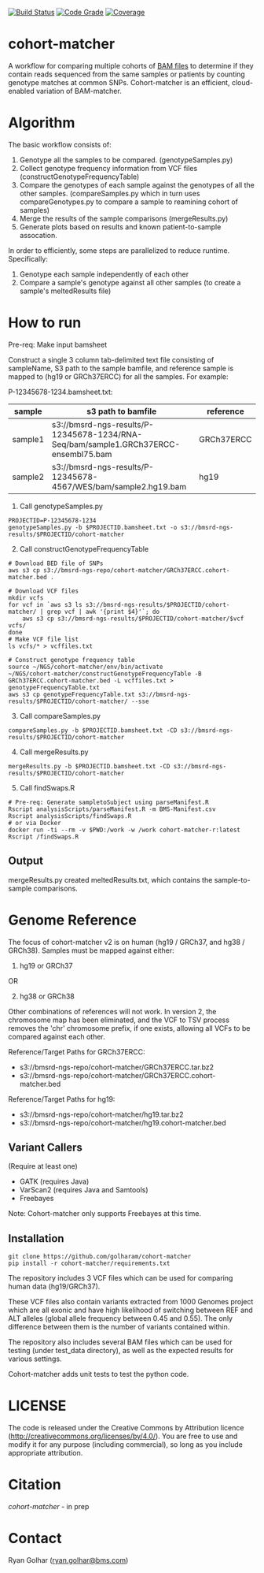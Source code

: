 [![Build Status](https://jenkins-ci.pri.bms.com:8443/job/cohort-matcher/statusbadges-build/icon)](https://jenkins-ci.pri.bms.com:8443/job/cohort-matcher)
[![Code Grade](https://jenkins-ci.pri.bms.com:8443/job/cohort-matcher/statusbadges-grade/icon)](https://jenkins-ci.pri.bms.com:8443/job/cohort-matcher)
[![Coverage](https://jenkins-ci.pri.bms.com:8443/job/cohort-matcher/statusbadges-coverage/icon)](https://jenkins-ci.pri.bms.com:8443/job/cohort-matcher)

# cohort-matcher #

A workflow for comparing multiple cohorts of [BAM files](https://samtools.github.io/hts-specs/SAMv1.pdf) to determine if they contain reads sequenced from the same samples or patients by counting genotype matches at common SNPs.  Cohort-matcher is an efficient, cloud-enabled variation of BAM-matcher.

# Algorithm #

The basic workflow consists of:
1. Genotype all the samples to be compared. (genotypeSamples.py)
2. Collect genotype frequency information from VCF files (constructGenotypeFrequencyTable)
3. Compare the genotypes of each sample against the genotypes of all the other samples. (compareSamples.py which in turn uses compareGenotypes.py to compare a sample to reamining cohort of samples)
4. Merge the results of the sample comparisons (mergeResults.py)
5. Generate plots based on results and known patient-to-sample assocation.

In order to efficiently, some steps are parallelized to reduce runtime.  Specifically:
1.  Genotype each sample independently of each other
3.  Compare a sample's genotype against all other samples (to create a sample's meltedResults file)

# How to run #

Pre-req:  Make input bamsheet

Construct a single 3 column tab-delimited text file consisting of sampleName, S3 path to the sample bamfile, and reference sample is mapped to (hg19 or GRCh37ERCC) for all the samples. For example:

P-12345678-1234.bamsheet.txt:

| sample  | s3 path to bamfile | reference |
| ------------- | ------------- | ----- |
| sample1 | s3://bmsrd-ngs-results/P-12345678-1234/RNA-Seq/bam/sample1.GRCh37ERCC-ensembl75.bam | GRCh37ERCC |
| sample2 | s3://bmsrd-ngs-results/P-12345678-4567/WES/bam/sample2.hg19.bam | hg19 |


1.  Call genotypeSamples.py

```
PROJECTID=P-12345678-1234
genotypeSamples.py -b $PROJECTID.bamsheet.txt -o s3://bmsrd-ngs-results/$PROJECTID/cohort-matcher
```

2.  Call constructGenotypeFrequencyTable

```
# Download BED file of SNPs
aws s3 cp s3://bmsrd-ngs-repo/cohort-matcher/GRCh37ERCC.cohort-matcher.bed .

# Download VCF files
mkdir vcfs
for vcf in `aws s3 ls s3://bmsrd-ngs-results/$PROJECTID/cohort-matcher/ | grep vcf | awk '{print $4}'`; do
    aws s3 cp s3://bmsrd-ngs-results/$PROJECTID/cohort-matcher/$vcf vcfs/
done
# Make VCF file list
ls vcfs/* > vcffiles.txt

# Construct genotype frequency table
source ~/NGS/cohort-matcher/env/bin/activate
~/NGS/cohort-matcher/constructGenotypeFrequencyTable -B GRCh37ERCC.cohort-matcher.bed -L vcffiles.txt > genotypeFrequencyTable.txt
aws s3 cp genotypeFrequencyTable.txt s3://bmsrd-ngs-results/$PROJECTID/cohort-matcher/ --sse
```

3.  Call compareSamples.py

```
compareSamples.py -b $PROJECTID.bamsheet.txt -CD s3://bmsrd-ngs-results/$PROJECTID/cohort-matcher
```

4.  Call mergeResults.py

```
mergeResults.py -b $PROJECTID.bamsheet.txt -CD s3://bmsrd-ngs-results/$PROJECTID/cohort-matcher
```

5.  Call findSwaps.R
```
# Pre-req: Generate sampletoSubject using parseManifest.R
Rscript analysisScripts/parseManifest.R -m BMS-Manifest.csv
Rscript analysisScripts/findSwaps.R
# or via Docker
docker run -ti --rm -v $PWD:/work -w /work cohort-matcher-r:latest Rscript /findSwaps.R
```

## Output ##

mergeResults.py created meltedResults.txt, which contains the sample-to-sample comparisons.

# Genome Reference #

The focus of cohort-matcher v2 is on human (hg19 / GRCh37, and hg38 / GRCh38). 
Samples must be mapped against either: 

1) hg19 or GRCh37

OR

2) hg38 or GRCh38

Other combinations of references will not work.  In version 2, the chromosome map has been eliminated, and the VCF to TSV process removes the 'chr' chromosome prefix, if one exists, allowing all VCFs to be compared against each other.

Reference/Target Paths for GRCh37ERCC:
  - s3://bmsrd-ngs-repo/cohort-matcher/GRCh37ERCC.tar.bz2
  - s3://bmsrd-ngs-repo/cohort-matcher/GRCh37ERCC.cohort-matcher.bed
  
Reference/Target Paths for hg19:
  - s3://bmsrd-ngs-repo/cohort-matcher/hg19.tar.bz2
  - s3://bmsrd-ngs-repo/cohort-matcher/hg19.cohort-matcher.bed

## Variant Callers ##

(Require at least one)

* GATK (requires Java)
* VarScan2 (requires Java and Samtools)
* Freebayes

Note: Cohort-matcher only supports Freebayes at this time.

## Installation ##

```
git clone https://github.com/golharam/cohort-matcher
pip install -r cohort-matcher/requirements.txt
```

The repository includes 3 VCF files which can be used for comparing human data (hg19/GRCh37). 

These VCF files also contain variants extracted from 1000 Genomes project which are all exonic and have high likelihood of switching between REF and ALT alleles (global allele frequency between 0.45 and 0.55). The only difference between them is the number of variants contained within.

The repository also includes several BAM files which can be used for testing (under test_data directory), as well as the expected results for various settings.

Cohort-matcher adds unit tests to test the python code.

# LICENSE #

The code is released under the Creative Commons by Attribution licence (http://creativecommons.org/licenses/by/4.0/). You are free to use and modify it for any purpose (including commercial), so long as you include appropriate attribution. 

# Citation #

*cohort-matcher* - in prep

# Contact #

Ryan Golhar (ryan.golhar@bms.com)
